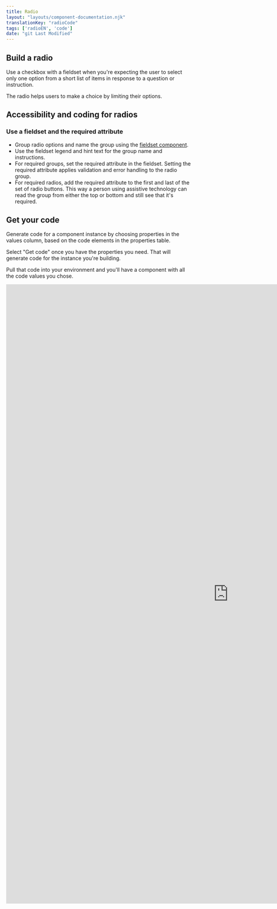 ```yaml
---
title: Radio
layout: "layouts/component-documentation.njk"
translationKey: "radioCode"
tags: ['radioEN', 'code']
date: "git Last Modified"
---
```


## Build a radio

Use a checkbox with a fieldset when you're expecting the user to select only one option from a short list of items in response to a question or instruction.

The radio helps users to make a choice by limiting their options.

## Accessibility and coding for radios

### Use a fieldset and the required attribute

- Group radio options and name the group using the [fieldset component](/en/components/fieldset).
- Use the fieldset legend and hint text for the group name and instructions.
- For required groups, set the required attribute in the fieldset. Setting the required attribute  applies validation and error handling to the radio group.
- For required radios, add the required attribute to the first and last of the set of radio buttons. This way a person using assistive technology can read the group from either the top or bottom and still see that it's required.

## Get your code

Generate code for a component instance by choosing properties in the values column, based on the code elements in the properties table.

Select "Get code" once you have the properties you need. That will generate code for the instance you're building.

Pull that code into your environment and you'll have a component with all the code values you chose.

<iframe
  title="Overview of gcds-radio properties and events."
  src="https://cds-snc.github.io/gcds-components/?path=/docs/components-radio--default&viewMode=docs&shortcuts=false&singleStory=true"
  width="1200"
  height="1670"
  style="display: block; margin: 0 auto;"
  frameBorder="0"
></iframe>
